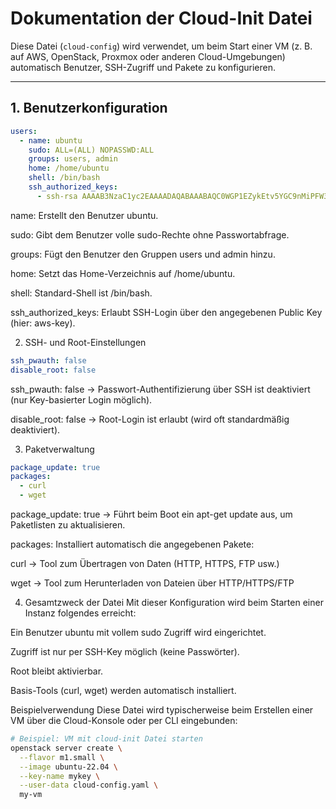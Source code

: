 # Dokumentation der Cloud-Init Datei

Diese Datei (`cloud-config`) wird verwendet, um beim Start einer VM (z. B. auf AWS, OpenStack, Proxmox oder anderen Cloud-Umgebungen) automatisch Benutzer, SSH-Zugriff und Pakete zu konfigurieren.

---

## 1. Benutzerkonfiguration

```yaml
users:
  - name: ubuntu
    sudo: ALL=(ALL) NOPASSWD:ALL
    groups: users, admin
    home: /home/ubuntu
    shell: /bin/bash
    ssh_authorized_keys:
      - ssh-rsa AAAAB3NzaC1yc2EAAAADAQABAAABAQC0WGP1EZykEtv5YGC9nMiPFW3U3DmZNzKFO5nEu6uozEHh4jLZzPNHSrfFTuQ2GnRDSt+XbOtTLdcj26+iPNiFoFha42aCIzYjt6V8Z+SQ9pzF4jPPzxwXfDdkEWylgoNnZ+4MG1lNFqa8aO7F62tX0Yj5khjC0Bs7Mb2cHLx1XZaxJV6qSaulDuBbLYe8QUZXkMc7wmob3PM0kflfolR3LE7LResIHWa4j4FL6r5cQmFlDU2BDPpKMFMGUfRSFiUtaWBNXFOWHQBC2+uKmuMPYP4vJC9sBgqMvPN/X2KyemqdMvdKXnCfrzadHuSSJYEzD64Cve5Zl9yVvY4AqyBD aws-key

```
name: Erstellt den Benutzer ubuntu.

sudo: Gibt dem Benutzer volle sudo-Rechte ohne Passwortabfrage.

groups: Fügt den Benutzer den Gruppen users und admin hinzu.

home: Setzt das Home-Verzeichnis auf /home/ubuntu.

shell: Standard-Shell ist /bin/bash.

ssh_authorized_keys: Erlaubt SSH-Login über den angegebenen Public Key (hier: aws-key).

2. SSH- und Root-Einstellungen
```yaml
ssh_pwauth: false
disable_root: false
```

ssh_pwauth: false → Passwort-Authentifizierung über SSH ist deaktiviert (nur Key-basierter Login möglich).

disable_root: false → Root-Login ist erlaubt (wird oft standardmäßig deaktiviert).

3. Paketverwaltung
```yaml
package_update: true
packages:
  - curl
  - wget
```

package_update: true → Führt beim Boot ein apt-get update aus, um Paketlisten zu aktualisieren.

packages: Installiert automatisch die angegebenen Pakete:

curl → Tool zum Übertragen von Daten (HTTP, HTTPS, FTP usw.)

wget → Tool zum Herunterladen von Dateien über HTTP/HTTPS/FTP

4. Gesamtzweck der Datei
Mit dieser Konfiguration wird beim Starten einer Instanz folgendes erreicht:

Ein Benutzer ubuntu mit vollem sudo Zugriff wird eingerichtet.

Zugriff ist nur per SSH-Key möglich (keine Passwörter).

Root bleibt aktivierbar.

Basis-Tools (curl, wget) werden automatisch installiert.

Beispielverwendung
Diese Datei wird typischerweise beim Erstellen einer VM über die Cloud-Konsole oder per CLI eingebunden:

```bash
# Beispiel: VM mit cloud-init Datei starten
openstack server create \
  --flavor m1.small \
  --image ubuntu-22.04 \
  --key-name mykey \
  --user-data cloud-config.yaml \
  my-vm
```
